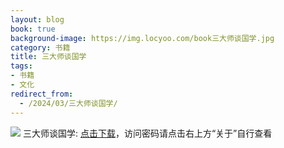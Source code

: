 ```yaml
---
layout: blog
book: true
background-image: https://img.locyoo.com/book三大师谈国学.jpg
category: 书籍
title: 三大师谈国学
tags:
- 书籍
- 文化
redirect_from:
  - /2024/03/三大师谈国学/
---
```

![](https://img.locyoo.com/book三大师谈国学.jpg)
三大师谈国学: <a name = "ref1" href="https://url18.ctfile.com/f/50983618-1380724981-5bf8b9?p=3619">点击下载</a>，访问密码请点击右上方“关于”自行查看
